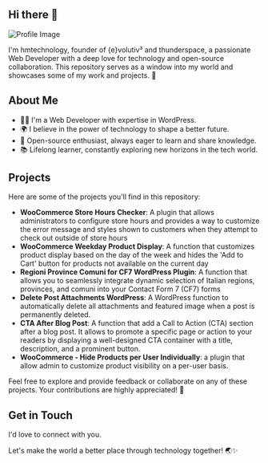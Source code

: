 ## Hi there 👋

![Profile Image](https://avatars.githubusercontent.com/u/12564824?s=48&v=4)

I'm hmtechnology, founder of {e}volutiv³ and thunderspace, a passionate Web Developer with a deep love for technology and open-source collaboration. This repository serves as a window into my world and showcases some of my work and projects. 🚀

## About Me

- 👩‍💻 I'm a Web Developer with expertise in WordPress.
- 🌍 I believe in the power of technology to shape a better future.
- 🌟 Open-source enthusiast, always eager to learn and share knowledge.
- 📚 Lifelong learner, constantly exploring new horizons in the tech world.

## Projects

Here are some of the projects you'll find in this repository:

- **WooCommerce Store Hours Checker**: A plugin that allows administrators to configure store hours and provides a way to customize the error message and styles shown to customers when they attempt to check out outside of store hours 
- **WooCommerce Weekday Product Display**: A function that customizes product display based on the day of the week and hides the 'Add to Cart' button for products not available on the current day 
- **Regioni Province Comuni for CF7 WordPress Plugin**: A function that allows you to seamlessly integrate dynamic selection of Italian regions, provinces, and comuni into your Contact Form 7 (CF7) forms
- **Delete Post Attachments WordPress**: A WordPress function to automatically delete all attachments and featured image when a post is permanently deleted.
- **CTA After Blog Post**: A function that add a Call to Action (CTA) section after a blog post. It allows to promote a specific page or action to your readers by displaying a well-designed CTA container with a title, description, and a prominent button. 
- **WooCommerce - Hide Products per User Individually**: a plugin that allow admin to customize product visibility on a per-user basis. 
  
Feel free to explore and provide feedback or collaborate on any of these projects. Your contributions are highly appreciated! 🙌

## Get in Touch

I'd love to connect with you. 

Let's make the world a better place through technology together! 🌏✨
